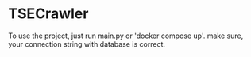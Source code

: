 # TSECrawler
To use the project, just run main.py or 'docker compose up'. 
make sure, your connection string with database is correct.
